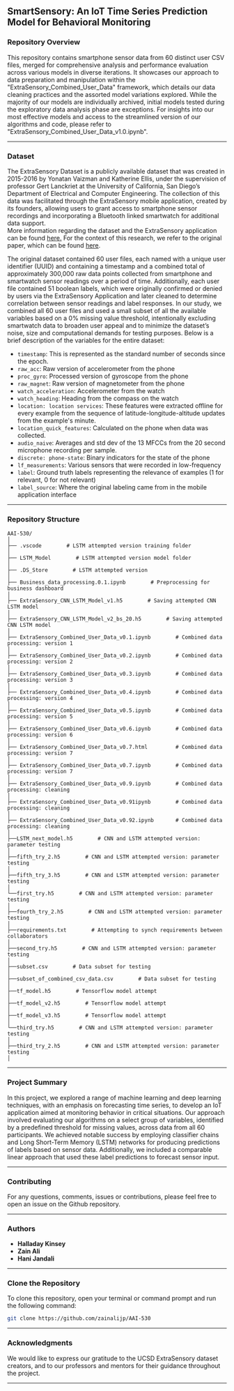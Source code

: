 ## SmartSensory: An IoT Time Series Prediction Model for Behavioral Monitoring  

### Repository Overview

This repository contains smartphone sensor data from 60 distinct user CSV files, merged for comprehensive analysis and performance evaluation across various models in diverse iterations. It showcases our approach to data preparation and manipulation within the "ExtraSensory_Combined_User_Data" framework, which details our data cleaning practices and the assorted model variations explored. While the majority of our models are individually archived, initial models tested during the exploratory data analysis phase are exceptions. For insights into our most effective models and access to the streamlined version of our algorithms and code, please refer to "ExtraSensory_Combined_User_Data_v1.0.ipynb". 

---

### Dataset

The ExtraSensory Dataset is a publicly available dataset that was created in 2015-2016 by Yonatan Vaizman and Katherine Ellis, under the supervision of professor Gert Lanckriet at the University of California, San Diego’s Department of Electrical and Computer Engineering. The collection of this data was facilitated through the ExtraSensory mobile application, created by its founders, allowing users to grant access to smartphone sensor recordings and incorporating a Bluetooth linked smartwatch for additional data support.  
More information regarding the dataset and the ExtraSensory application can be found [here.](http://extrasensory.ucsd.edu/) 
For the context of this research, we refer to the original paper, which can be found [here](https://ieeexplore.ieee.org/document/8090454). 

The original dataset contained 60 user files, each named with a unique user identifier (UUID) and containing a timestamp and a combined total of approximately 300,000 raw data points collected from smartphone and smartwatch sensor readings over a period of time. Additionally, each user file contained 51 boolean labels, which were originally confirmed or denied by users via the ExtraSensory Application and later cleaned to determine correlation between sensor readings and label responses. In our study, we combined all 60 user files and used a small subset of all the available variables based on a 0% missing value threshold, intentionally excluding smartwatch data to broaden user appeal and to minimize the dataset’s noise, size and computational demands for testing purposes. Below is a brief description of the variables for the entire dataset: 

- `timestamp`: This is represented as the standard number of seconds since the epoch.
- `raw_acc`: Raw version of accelerometer from the phone
- `proc_gyro`: Processed version of gyroscope from the phone
- `raw_magnet`: Raw version of magnetometer from the phone
- `watch_acceleration`: Accelerometer from the watch
- `watch_heading`: Heading from the compass on the watch
- `location: location services`: These features were extracted offline for every example from the sequence of latitude-longitude-altitude updates from the example's minute. 
- `location_quick_features`: Calculated on the phone when data was collected. 
- `audio_naive`: Averages and std dev of the 13 MFCCs from the 20 second microphone recording per sample. 
- `discrete: phone-state`: Binary indicators for the state of the phone
- `lf_measurements`: Various sensors that were recorded in low-frequency 
- `label`: Ground truth labels representing the relevance of examples (1 for relevant, 0 for not relevant)
- `label_source`: Where the original labeling came from in the mobile application interface

---

### Repository Structure

```
AAI-530/
│
├── .vscode        # LSTM attempted version training folder  
│
├── LSTM_Model        # LSTM attempted version model folder
│
├── .DS_Store        # LSTM attempted version
│
├── Business_data_processing.0.1.ipynb        # Preprocessing for business dashboard
│
├── ExtraSensory_CNN_LSTM_Model_v1.h5        # Saving attempted CNN LSTM model
│
├── ExtraSensory_CNN_LSTM_Model_v2_bs_20.h5        # Saving attempted CNN LSTM model 
│
├── ExtraSensory_Combined_User_Data_v0.1.ipynb        # Combined data processing: version 1
│
├── ExtraSensory_Combined_User_Data_v0.2.ipynb        # Combined data processing: version 2
│
├── ExtraSensory_Combined_User_Data_v0.3.ipynb        # Combined data processing: version 3
│
├── ExtraSensory_Combined_User_Data_v0.4.ipynb        # Combined data processing: version 4
│
├── ExtraSensory_Combined_User_Data_v0.5.ipynb        # Combined data processing: version 5
│
├── ExtraSensory_Combined_User_Data_v0.6.ipynb        # Combined data processing: version 6 
│
├── ExtraSensory_Combined_User_Data_v0.7.html         # Combined data processing: version 7
│
├── ExtraSensory_Combined_User_Data_v0.7.ipynb        # Combined data processing: version 7
│
├── ExtraSensory_Combined_User_Data_v0.9.ipynb        # Combined data processing: cleaning
│
├── ExtraSensory_Combined_User_Data_v0.91ipynb        # Combined data processing: cleaning
│
├── ExtraSensory_Combined_User_Data_v0.92.ipynb       # Combined data processing: cleaning
│
├──LSTM_next_model.h5        # CNN and LSTM attempted version: parameter testing 
│
├──fifth_try_2.h5        # CNN and LSTM attempted version: parameter testing 
│
├──fifth_try_3.h5        # CNN and LSTM attempted version: parameter testing 
│
└──first_try.h5        # CNN and LSTM attempted version: parameter testing 
│
├──fourth_try_2.h5        # CNN and LSTM attempted version: parameter testing
│
├──requirements.txt        # Attempting to synch requirements between collaborators
│
├──second_try.h5        # CNN and LSTM attempted version: parameter testing 
│
├──subset.csv        # Data subset for testing  
│
├──subset_of_combined_csv_data.csv        # Data subset for testing   
│
├──tf_model.h5        # Tensorflow model attempt 
│
├──tf_model_v2.h5        # Tensorflow model attempt 
│
├──tf_model_v3.h5        # Tensorflow model attempt
│
└──third_try.h5        # CNN and LSTM attempted version: parameter testing
│
├──third_try_2.h5        # CNN and LSTM attempted version: parameter testing
│
```

---

### Project Summary 

In this project, we explored a range of machine learning and deep learning techniques, with an emphasis on forecasting time series, to develop an IoT application aimed at monitoring behavior in critical situations. Our approach involved evaluating our algorithms on a select group of variables, identified by a predefined threshold for missing values, across data from all 60 participants. We achieved notable success by employing classifier chains and Long Short-Term Memory (LSTM) networks for producing predictions of labels based on sensor data. Additionally, we included a comparable linear approach that used these label predictions to forecast sensor input.   

---

### Contributing

For any questions, comments, issues or contributions, please feel free to open an issue on the Github repository. 

---

### Authors

- **Halladay Kinsey**
- **Zain Ali**
- **Hani Jandali**

---

### Clone the Repository

To clone this repository, open your terminal or command prompt and run the following command:

```bash
git clone https://github.com/zainalijp/AAI-530
```
---

### Acknowledgments

We would like to express our gratitude to the UCSD ExtraSensory dataset creators, and to our professors and mentors for their guidance throughout the project.

---

